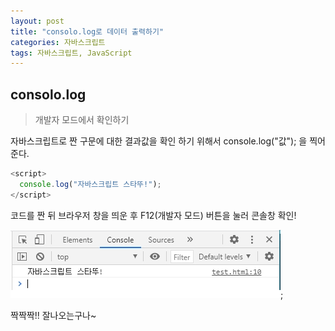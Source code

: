 ```yaml
---
layout: post
title: "consolo.log로 데이터 출력하기"
categories: 자바스크립트
tags: 자바스크립트, JavaScript
---
```


## consolo.log
>개발자 모드에서 확인하기

<span style="font-size: 14px;">자바스크립트로 짠 구문에 대한 결과값을 확인 하기 위해서 console.log("값"); 을 찍어준다.</span>

```JavaScript
<script>
  console.log("자바스크립트 스타뚜!");
</script>
```

<span style="font-size: 14px;">코드를 짠 뒤 브라우저 창을 띄운 후 F12(개발자 모드) 버튼을 눌러 콘솔창 확인!</span>

![예제](/image/ex1.jpg);

짝짝짝!! 잘나오는구나~
